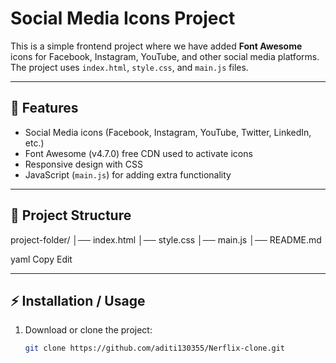 # Social Media Icons Project

This is a simple frontend project where we have added **Font Awesome** icons for Facebook, Instagram, YouTube, and other social media platforms.  
The project uses `index.html`, `style.css`, and `main.js` files.

---

## 🚀 Features
- Social Media icons (Facebook, Instagram, YouTube, Twitter, LinkedIn, etc.)
- Font Awesome (v4.7.0) free CDN used to activate icons
- Responsive design with CSS
- JavaScript (`main.js`) for adding extra functionality

---

## 📂 Project Structure
project-folder/
│── index.html
│── style.css
│── main.js
│── README.md

yaml
Copy
Edit

---

## ⚡ Installation / Usage
1. Download or clone the project:
   ```bash
   git clone https://github.com/aditi130355/Nerflix-clone.git
